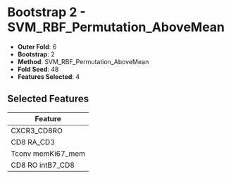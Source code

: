 # Bootstrap 2 - SVM_RBF_Permutation_AboveMean

- **Outer Fold**: 6
- **Bootstrap**: 2
- **Method**: SVM_RBF_Permutation_AboveMean
- **Fold Seed**: 48
- **Features Selected**: 4

## Selected Features

| Feature |
|---------|
| CXCR3_CD8RO |
| CD8 RA_CD3 |
| Tconv memKi67_mem |
| CD8 RO intB7_CD8 |
